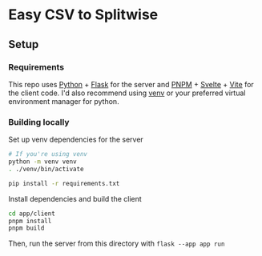 # Easy CSV to Splitwise

## Setup

### Requirements

This repo uses [Python](https://www.python.org/) + [Flask](https://flask.palletsprojects.com/en/stable/) for the server and [PNPM](https://pnpm.io/) + [Svelte](https://svelte.dev/) + [Vite](https://vite.dev/) for the client code. I'd also recommend using [venv](https://docs.python.org/3/library/venv.html) or your preferred virtual environment manager for python.

### Building locally

Set up venv dependencies for the server

```bash
# If you're using venv
python -m venv venv
. ./venv/bin/activate

pip install -r requirements.txt
```

Install dependencies and build the client

```bash
cd app/client
pnpm install
pnpm build
```

Then, run the server from this directory with `flask --app app run`
